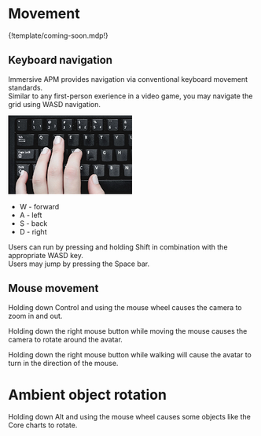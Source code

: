 # Movement

{!template/coming-soon.mdp!}

## Keyboard navigation

Immersive APM provides navigation via conventional keyboard movement standards.  
Similar to any first-person exerience in a video game, you may navigate the grid using WASD navigation.

![Hand on keyboard](img/hand-on-keyboard.png)

* W - forward
* A - left
* S - back
* D - right

Users can run by pressing and holding Shift in combination with the appropriate WASD key.  
Users may jump by pressing the Space bar.

## Mouse movement

Holding down Control and using the mouse wheel causes the camera to zoom in and out.

Holding down the right mouse button while moving the mouse causes the camera to rotate around the avatar.

Holding down the right mouse button while walking will cause the avatar to turn in the direction of the mouse.

# Ambient object rotation

Holding down Alt and using the mouse wheel causes some objects like the Core charts to rotate.